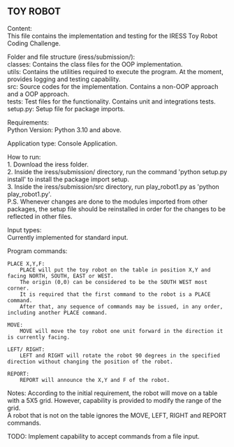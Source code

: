 TOY ROBOT
--------------------------------

Content:  
    This file contains the implementation and testing for the IRESS Toy Robot Coding Challenge.  

Folder and file structure (iress/submission/):  
    classes: Contains the class files for the OOP implementation.  
    utils: Contains the utilities required to execute the program. At the moment, provides logging and testing capability.  
    src: Source codes for the implementation. Contains a non-OOP approach and a OOP approach.  
    tests: Test files for the functionality. Contains unit and integrations tests.  
    setup.py: Setup file for package imports.  

Requirements:  
    Python Version: Python 3.10 and above.  

Application type: Console Application.   

How to run:  
    1. Download the iress folder.  
    2. Inside the iress/submission/ directory, run the command 'python setup.py install' to install the package import setup.  
    3. Inside the iress/submission/src directory, run play_robot1.py as 'python play_robot1.py'.  
    P.S. Whenever changes are done to the modules imported from other packages, the setup file should be reinstalled in order for the changes to be reflected in other files.  

Input types:  
    Currently implemented for standard input.   

Program commands:  
    
    PLACE X,Y,F:  
        PLACE will put the toy robot on the table in position X,Y and facing NORTH, SOUTH, EAST or WEST. 
        The origin (0,0) can be considered to be the SOUTH WEST most corner. 
        It is required that the first command to the robot is a PLACE command.
        After that, any sequence of commands may be issued, in any order, including another PLACE command.
    
    MOVE:  
        MOVE will move the toy robot one unit forward in the direction it is currently facing.

    LEFT/ RIGHT:  
        LEFT and RIGHT will rotate the robot 90 degrees in the specified direction without changing the position of the robot.

    REPORT:  
        REPORT will announce the X,Y and F of the robot.

Notes:
    According to the initial requirement, the robot will move on a table with a 5X5 grid. However, capability is provided to modify the range of the grid.  
    A robot that is not on the table ignores the MOVE, LEFT, RIGHT and REPORT commands.

TODO:
    Implement capability to accept commands from a file input.
